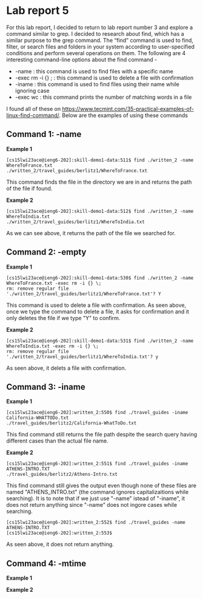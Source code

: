 # Lab report 5
For this lab report, I decided to return to lab report number 3 and explore a command similar to grep. I decided to research about find, which has a similar purpose to the grep command. The “find” command is used to find, filter, or search files and folders in your system according to user-specified conditions and perform several operations on them. The following are 4 interesting command-line options about the find command - 
* -name : this command is used to find files with a specific name
* -exec rm -i {} \; : this command is used to delete a file with confirmation
* -iname : this command is used to find files using their name while ignoring case
* -exec wc : this command prints the number of matching words in a file

I found all of these on https://www.tecmint.com/35-practical-examples-of-linux-find-command/. Below are the examples of using these commands

## Command 1: -name
**Example 1**
```[cs15lwi23ace@ieng6-202]:~:510$ cd skill-demo1-data
[cs15lwi23ace@ieng6-202]:skill-demo1-data:511$ find ./written_2 -name WhereToFrance.txt
./written_2/travel_guides/berlitz1/WhereToFrance.txt
```
This command finds the file in the directory we are in and returns the path of the file if found.

**Example 2**
```
[cs15lwi23ace@ieng6-202]:skill-demo1-data:512$ find ./written_2 -name WhereToIndia.txt 
./written_2/travel_guides/berlitz1/WhereToIndia.txt
```
As we can see above, it returns the path of the file we searched for.

## Command 2: -empty
**Example 1**
```
[cs15lwi23ace@ieng6-202]:skill-demo1-data:530$ find ./written_2 -name WhereToFrance.txt -exec rm -i {} \;
rm: remove regular file './written_2/travel_guides/berlitz1/WhereToFrance.txt'? Y
```
This command is used to delete a file with confirmation. As seen above, once we type the command to delete a file, it asks for confirmation and it only deletes the file if we type "Y" to confirm.

**Example 2**

```
[cs15lwi23ace@ieng6-202]:skill-demo1-data:531$ find ./written_2 -name WhereToIndia.txt -exec rm -i {} \;
rm: remove regular file './written_2/travel_guides/berlitz1/WhereToIndia.txt'? y
```
As seen above, it delets a file with confirmation.

## Command 3: -iname
**Example 1**
```
[cs15lwi23ace@ieng6-202]:written_2:550$ find ./travel_guides -iname California-WHATTODo.txt
./travel_guides/berlitz2/California-WhatToDo.txt
```
This find command still returns the file path despite the search query having different cases than the actual file name.

**Example 2**
```
[cs15lwi23ace@ieng6-202]:written_2:551$ find ./travel_guides -iname ATHENS-INTRO.TXT       
./travel_guides/berlitz2/Athens-Intro.txt
```
This find command still gives the output even though none of these files are named "ATHENS_INTRO.txt" (the command ignores capitalizaitions while searching). It is to note that if we just use "-name" istead of "-iname", it does not return anything since "-name" does not ingore cases while searching. 
```
[cs15lwi23ace@ieng6-202]:written_2:552$ find ./travel_guides -name ATHENS-INTRO.TXT
[cs15lwi23ace@ieng6-202]:written_2:553$ 

```
As seen above, it does not return anything.

## Command 4: -mtime
**Example 1**

**Example 2**
